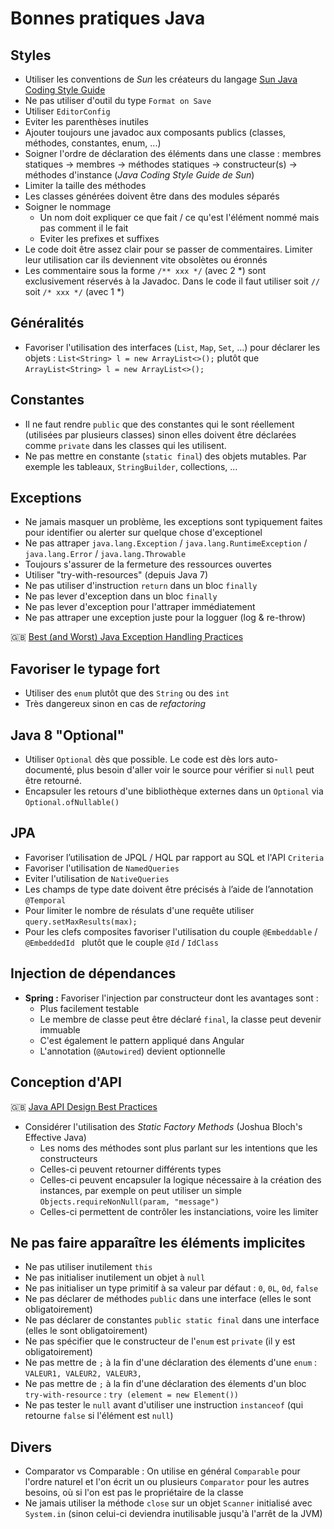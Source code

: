 # Bonnes pratiques Java

## Styles

* Utiliser les conventions de _Sun_ les créateurs du langage [Sun Java Coding Style Guide](https://www.oracle.com/technetwork/java/javase/overview/codeconvtoc-136057.html)
* Ne pas utiliser d'outil du type `Format on Save`
* Utiliser `EditorConfig`
* Eviter les parenthèses inutiles
* Ajouter toujours une javadoc aux composants publics (classes, méthodes, constantes, enum, ...)
* Soigner l'ordre de déclaration des éléments dans une classe : membres statiques -> membres -> méthodes statiques -> constructeur(s) -> méthodes d'instance (_Java Coding Style Guide de Sun_)
* Limiter la taille des méthodes
* Les classes générées doivent être dans des modules séparés
* Soigner le nommage
  * Un nom doit expliquer ce que fait / ce qu'est l'élément nommé mais pas comment il le fait
  * Eviter les prefixes et suffixes
* Le code doit être assez clair pour se passer de commentaires. Limiter leur utilisation car ils deviennent vite obsolètes ou éronnés
* Les commentaire sous la forme `/** xxx */` (avec 2 \*) sont exclusivement réservés à la Javadoc. Dans le code il faut utiliser soit `//` soit `/* xxx */` (avec 1 \*)

## Généralités

* Favoriser l'utilisation des interfaces (`List`, `Map`, `Set`, ...) pour déclarer les objets : `List<String> l = new ArrayList<>();` plutôt que `ArrayList<String> l = new ArrayList<>();`

## Constantes

* Il ne faut rendre `public` que des constantes qui le sont réellement (utilisées par plusieurs classes) sinon elles doivent être déclarées comme `private` dans les classes qui les utilisent.
* Ne pas mettre en constante (`static final`) des objets mutables. Par exemple les tableaux, `StringBuilder`, collections, ...

## Exceptions

* Ne jamais masquer un problème, les exceptions sont typiquement faites pour identifier ou alerter sur quelque chose d'exceptionel
* Ne pas attraper `java.lang.Exception` / `java.lang.RuntimeException` / `java.lang.Error` / `java.lang.Throwable`
* Toujours s'assurer de la fermeture des ressources ouvertes
* Utiliser "try-with-resources" (depuis Java 7)
* Ne pas utiliser d'instruction `return` dans un bloc `finally`
* Ne pas lever d'exception dans un bloc `finally`
* Ne pas lever d'exception pour l'attraper immédiatement
* Ne pas attraper une exception juste pour la logguer (log & re-throw)

:uk: [Best (and Worst) Java Exception Handling Practices](https://able.bio/DavidLandup/best-and-worst-java-exception-handling-practices--18h55kh)

## Favoriser le typage fort

* Utiliser des `enum` plutôt que des `String` ou des `int`
* Très dangereux sinon en cas de _refactoring_

## Java 8 "Optional"

* Utiliser `Optional` dès que possible. Le code est dès lors auto-documenté, plus besoin d'aller voir le source pour vérifier si `null` peut être retourné.
* Encapsuler les retours d'une bibliothèque externes dans un `Optional` via `Optional.ofNullable()` 

## JPA

* Favoriser l’utilisation de JPQL / HQL par rapport au SQL et l'API `Criteria`
* Favoriser l'utilisation de `NamedQueries`
* Eviter l'utilisation de `NativeQueries`
* Les champs de type date doivent être précisés à l’aide de l’annotation `@Temporal`
* Pour limiter le nombre de résulats d'une requête utiliser `query.setMaxResults(max);`
* Pour les clefs composites favoriser l'utilisation du couple `@Embeddable` / `@EmbeddedId ` plutôt que le couple `@Id` / `IdClass`

## Injection de dépendances

* **Spring :** Favoriser l'injection par constructeur dont les avantages sont :
  * Plus facilement testable
  * Le membre de classe peut être déclaré `final`, la classe peut devenir immuable
  * C'est également le pattern appliqué dans Angular
  * L'annotation (`@Autowired`) devient optionnelle

## Conception d'API

:uk: [Java API Design Best Practices](https://jonathangiles.net/presentations/java-api-design-best-practices/)

* Considérer l'utilisation des _Static Factory Methods_ (Joshua Bloch's Effective Java)
  * Les noms des méthodes sont plus parlant sur les intentions que les constructeurs
  * Celles-ci peuvent retourner différents types
  * Celles-ci peuvent encapsuler la logique nécessaire à la création des instances, par exemple on peut utiliser un simple `Objects.requireNonNull(param, "message")`
  * Celles-ci permettent de contrôler les instanciations, voire les limiter

## Ne pas faire apparaître les éléments implicites

* Ne pas utiliser inutilement `this`
* Ne pas initialiser inutilement un objet à `null`
* Ne pas initialiser un type primitif à sa valeur par défaut :  `0`, `0L`, `0d`, `false`
* Ne pas déclarer de méthodes `public` dans une interface (elles le sont obligatoirement)
* Ne pas déclarer de constantes `public static final` dans une interface (elles le sont obligatoirement)
* Ne pas spécifier que le constructeur de l'`enum` est `private` (il y est obligatoirement)
* Ne pas mettre de `;` à la fin d'une déclaration des élements d'une `enum` : `VALEUR1, VALEUR2, VALEUR3,`
* Ne pas mettre de `;` à la fin d'une déclaration des élements d'un bloc `try-with-resource` : `try (element = new Element())`
* Ne pas tester le `null` avant d'utiliser une instruction `instanceof` (qui retourne `false` si l'élément est `null`)

## Divers

* Comparator vs Comparable  : On utilise en général `Comparable` pour l'ordre naturel et l'on écrit un ou plusieurs `Comparator` pour les autres besoins, où si l'on est pas le propriétaire de la classe
* Ne jamais utiliser la méthode `close` sur un objet `Scanner` initialisé avec `System.in` (sinon celui-ci deviendra inutilisable jusqu'à l'arrêt de la JVM)
